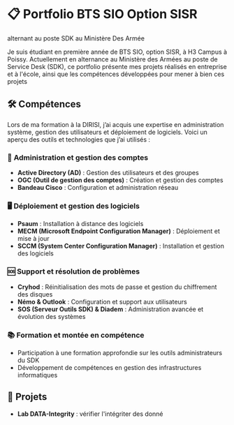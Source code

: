 # :clipboard: Portfolio BTS SIO Option SISR
alternant au poste SDK au Ministère Des Armée

Je suis étudiant en première année de BTS SIO, option SISR, à H3 Campus à Poissy. Actuellement en alternance au Ministère des Armées au poste de Service Desk (SDK), ce portfolio présente mes projets réalisés en entreprise et à l'école, ainsi que les compétences développées pour mener à bien ces projets 

## 🛠️ Compétences

Lors de ma formation à la DIRISI, j’ai acquis une expertise en administration système, gestion des utilisateurs et déploiement de logiciels. Voici un aperçu des outils et technologies que j’ai utilisés :

### 🔐 **Administration et gestion des comptes**
- **Active Directory (AD)** : Gestion des utilisateurs et des groupes
- **OGC (Outil de gestion des comptes)** : Création et gestion des comptes
- **Bandeau Cisco** : Configuration et administration réseau

### 🖥️ **Déploiement et gestion des logiciels**
- **Psaum** : Installation à distance des logiciels
- **MECM (Microsoft Endpoint Configuration Manager)** : Déploiement et mise à jour
- **SCCM (System Center Configuration Manager)** : Installation et gestion des logiciels

### 🆘 **Support et résolution de problèmes**
- **Cryhod** : Réinitialisation des mots de passe et gestion du chiffrement des disques
- **Némo & Outlook** : Configuration et support aux utilisateurs
- **SOS (Serveur Outils SDK) & Diadem** : Administration avancée et évolution des systèmes

### 📚 **Formation et montée en compétence**
- Participation à une formation approfondie sur les outils administrateurs du SDK
- Développement de compétences en gestion des infrastructures informatiques

## :page_facing_up: Projets
- **Lab DATA-Integrity** : vérifier l'intégriter des donné
